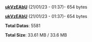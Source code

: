 [**ukVzEAbU**](/data/ukVzEAbU.txt) (21/01/23 - 01:37)- 654 bytes

[**ukVzEAbU**](/data/ukVzEAbU.txt) (21/01/23 - 01:37)- 654 bytes

**Total Datas**: 5581

**Total Size**: 33.61 MB / 33.6 MB